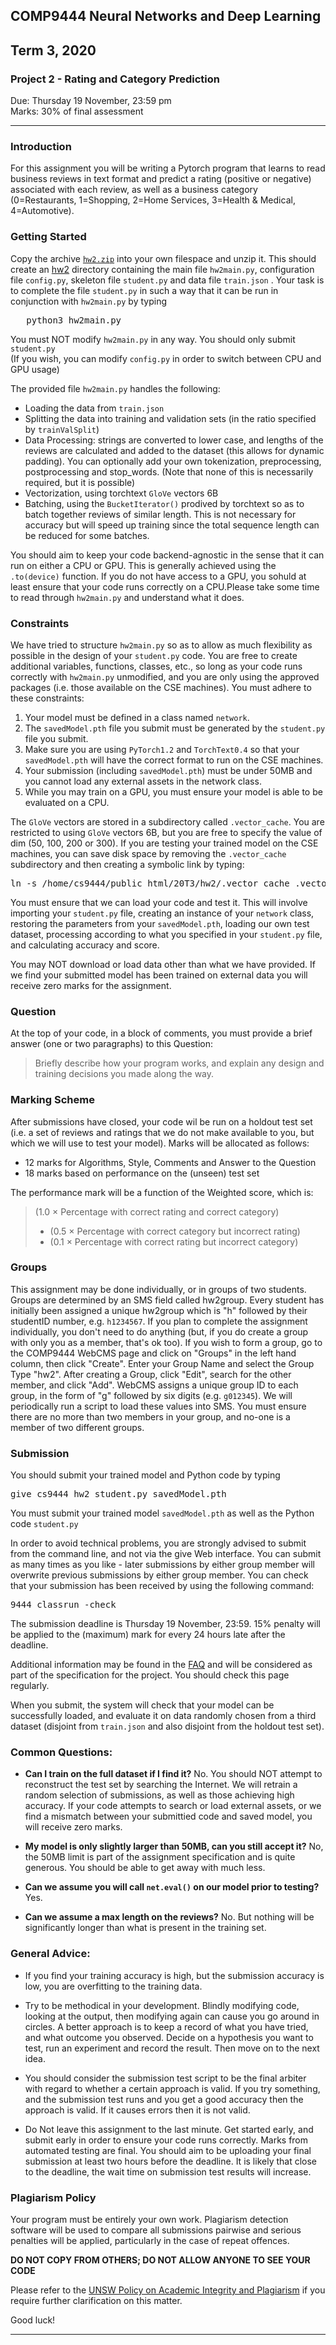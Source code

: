 ## COMP9444 Neural Networks and Deep Learning

## Term 3, 2020

### Project 2 - Rating and Category Prediction

Due: Thursday 19 November, 23:59 pm  
Marks: 30% of final assessment

* * *

### Introduction

For this assignment you will be writing a Pytorch program that learns to read business reviews in text format and predict a rating (positive or negative) associated with each review, as well as a business category (0=Restaurants, 1=Shopping, 2=Home Services, 3=Health & Medical, 4=Automotive).

### Getting Started

Copy the archive [`hw2.zip`](./hw2.zip) into your own filespace and unzip it. This should create an [hw2](./hw2/) directory containing the main file `hw2main.py`, configuration file `config.py`, skeleton file `student.py` and data file `train.json` . Your task is to complete the file `student.py` in such a way that it can be run in conjunction with `hw2main.py` by typing

<pre>   python3 hw2main.py
</pre>

You must NOT modify `hw2main.py` in any way. You should only submit `student.py`  
(If you wish, you can modify `config.py` in order to switch between CPU and GPU usage)

The provided file `hw2main.py` handles the following:

*   Loading the data from `train.json`
*   Splitting the data into training and validation sets (in the ratio specified by `trainValSplit`)
*   Data Processing: strings are converted to lower case, and lengths of the reviews are calculated and added to the dataset (this allows for dynamic padding). You can optionally add your own tokenization, preprocessing, postprocessing and stop_words. (Note that none of this is necessarily required, but it is possible)
*   Vectorization, using torchtext `GloVe` vectors 6B
*   Batching, using the `BucketIterator()` prodived by torchtext so as to batch together reviews of similar length. This is not necessary for accuracy but will speed up training since the total sequence length can be reduced for some batches.

You should aim to keep your code backend-agnostic in the sense that it can run on either a CPU or GPU. This is generally achieved using the `.to(device)` function. If you do not have access to a GPU, you sohuld at least ensure that your code runs correctly on a CPU.Please take some time to read through `hw2main.py` and understand what it does.

### Constraints

We have tried to structure `hw2main.py` so as to allow as much flexibility as possible in the design of your `student.py` code. You are free to create additional variables, functions, classes, etc., so long as your code runs correctly with `hw2main.py` unmodified, and you are only using the approved packages (i.e. those available on the CSE machines). You must adhere to these constraints:

1.  Your model must be defined in a class named `network`.
2.  The `savedModel.pth` file you submit must be generated by the `student.py` file you submit.
3.  Make sure you are using `PyTorch1.2` and `TorchText0.4` so that your `savedModel.pth` will have the correct format to run on the CSE machines.
4.  Your submission (including `savedModel.pth`) must be under 50MB and you cannot load any external assets in the network class.
5.  While you may train on a GPU, you must ensure your model is able to be evaluated on a CPU.

The `GloVe` vectors are stored in a subdirectory called `.vector_cache`. You are restricted to using `GloVe` vectors 6B, but you are free to specify the value of dim (50, 100, 200 or 300). If you are testing your trained model on the CSE machines, you can save disk space by removing the `.vector_cache` subdirectory and then creating a symbolic link by typing:

<pre>ln -s /home/cs9444/public_html/20T3/hw2/.vector_cache .vector_cache
</pre>

You must ensure that we can load your code and test it. This will involve importing your `student.py` file, creating an instance of your `network` class, restoring the parameters from your `savedModel.pth`, loading our own test dataset, processing according to what you specified in your `student.py` file, and calculating accuracy and score.

You may NOT download or load data other than what we have provided. If we find your submitted model has been trained on external data you will receive zero marks for the assignment.

### Question

At the top of your code, in a block of comments, you must provide a brief answer (one or two paragraphs) to this Question:

> Briefly describe how your program works, and explain any design and training decisions you made along the way.

### Marking Scheme

After submissions have closed, your code wil be run on a holdout test set (i.e. a set of reviews and ratings that we do not make available to you, but which we will use to test your model). Marks will be allocated as follows:

*   12 marks for Algorithms, Style, Comments and Answer to the Question
*   18 marks based on performance on the (unseen) test set

The performance mark will be a function of the Weighted score, which is:

> (1.0 × Percentage with correct rating and correct category)  
> + (0.5 × Percentage with correct category but incorrect rating)  
> + (0.1 × Percentage with correct rating but incorrect category)

### Groups

This assignment may be done individually, or in groups of two students. Groups are determined by an SMS field called hw2group. Every student has initially been assigned a unique hw2group which is "h" followed by their studentID number, e.g. `h1234567`. If you plan to complete the assignment individually, you don't need to do anything (but, if you do create a group with only you as a member, that's ok too). If you wish to form a group, go to the COMP9444 WebCMS page and click on "Groups" in the left hand column, then click "Create". Enter your Group Name and select the Group Type "hw2". After creating a Group, click "Edit", search for the other member, and click "Add". WebCMS assigns a unique group ID to each group, in the form of "g" followed by six digits (e.g. `g012345`). We will periodically run a script to load these values into SMS. You must ensure there are no more than two members in your group, and no-one is a member of two different groups.

### Submission

You should submit your trained model and Python code by typing

<pre>give cs9444 hw2 student.py savedModel.pth
</pre>

You must submit your trained model `savedModel.pth` as well as the Python code `student.py`

In order to avoid technical problems, you are strongly advised to submit from the command line, and not via the give Web interface. You can submit as many times as you like - later submissions by either group member will overwrite previous submissions by either group member. You can check that your submission has been received by using the following command:

<pre>9444 classrun -check
</pre>

The submission deadline is Thursday 19 November, 23:59\. 15% penalty will be applied to the (maximum) mark for every 24 hours late after the deadline.

Additional information may be found in the [FAQ](faq.shtml) and will be considered as part of the specification for the project. You should check this page regularly.

When you submit, the system will check that your model can be successfully loaded, and evaluate it on data randomly chosen from a third dataset (disjoint from `train.json` and also disjoint from the holdout test set).

### Common Questions:

*   **Can I train on the full dataset if I find it?** No. You should NOT attempt to reconstruct the test set by searching the Internet. We will retrain a random selection of submissions, as well as those achieving high accuracy. If your code attempts to search or load external assets, or we find a mismatch between your submittied code and saved model, you will receive zero marks.

*   **My model is only slightly larger than 50MB, can you still accept it?** No, the 50MB limit is part of the assignment specification and is quite generous. You should be able to get away with much less.

*   **Can we assume you will call `net.eval()` on our model prior to testing?** Yes.

*   **Can we assume a max length on the reviews?** No. But nothing will be significantly longer than what is present in the training set.

### General Advice:

*   If you find your training accuracy is high, but the submission accuracy is low, you are overfitting to the training data.

*   Try to be methodical in your development. Blindly modifying code, looking at the output, then modifying again can cause you go around in circles. A better approach is to keep a record of what you have tried, and what outcome you observed. Decide on a hypothesis you want to test, run an experiment and record the result. Then move on to the next idea.
*   You should consider the submission test script to be the final arbiter with regard to whether a certain approach is valid. If you try something, and the submission test runs and you get a good accuracy then the approach is valid. If it causes errors then it is not valid.

*   Do Not leave this assignment to the last minute. Get started early, and submit early in order to ensure your code runs correctly. Marks from automated testing are final. You should aim to be uploading your final submission at least two hours before the deadline. It is likely that close to the deadline, the wait time on submission test results will increase.

### Plagiarism Policy

Your program must be entirely your own work. Plagiarism detection software will be used to compare all submissions pairwise and serious penalties will be applied, particularly in the case of repeat offences.

**DO NOT COPY FROM OTHERS; DO NOT ALLOW ANYONE TO SEE YOUR CODE**

Please refer to the [UNSW Policy on Academic Integrity and Plagiarism](https://student.unsw.edu.au/plagiarism) if you require further clarification on this matter.

Good luck!  

* * *
